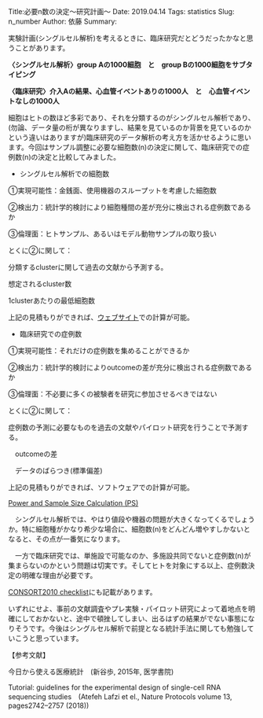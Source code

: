 Title:必要n数の決定～研究計画～
Date: 2019.04.14
Tags: statistics
Slug: n_number
Author: 依藤
Summary:

<span style="font-weight:400;">実験計画(シングルセル解析)を考えるときに、臨床研究だとどうだったかなと思うことがあります。</span>

<b>〈シングルセル解析〉group Aの1000細胞　と　group Bの1000細胞をサブタイピング</b>

<b>〈臨床研究〉介入Aの結果、心血管イベントありの1000人　と　心血管イベントなしの1000人</b>

<span style="font-weight:400;">細胞はヒトの数ほど多彩であり、それを分類するのがシングルセル解析であり、(勿論、データ量の桁が異なりますし、結果を見ているのか背景を見ているのかという違いはありますが)臨床研究のデータ解析の考え方を活かせるように思います。今回はサンプル調整に必要な細胞数(n)の決定に関して、臨床研究での症例数(n)の決定と比較してみました。</span>
<ul>
	<li><span style="font-weight:400;">シングルセル解析での細胞数</span></li>
</ul>
<span style="font-weight:400;">①実現可能性：金銭面、使用機器のスループットを考慮した細胞数</span>

<span style="font-weight:400;">②検出力：統計学的検討により細胞種間の差が充分に検出される症例数であるか</span>

<span style="font-weight:400;">③倫理面：ヒトサンプル、あるいはモデル動物サンプルの取り扱い</span>

<span style="font-weight:400;">とくに②に関して：</span>

<span style="font-weight:400;">分類するclusterに関して過去の文献から予測する。</span>

<span style="font-weight:400;">想定されるcluster数</span>

<span style="font-weight:400;">1clusterあたりの最低細胞数</span>

<span style="font-weight:400;">上記の見積もりができれば、<a href="https://satijalab.org/howmanycells" target="_blank" rel="noopener noreferrer">ウェブサイト</a>での計算が可能。</span>
<ul>
	<li><span style="font-weight:400;">臨床研究での症例数</span></li>
</ul>
<span style="font-weight:400;">①実現可能性：それだけの症例数を集めることができるか</span>

<span style="font-weight:400;">②検出力：統計学的検討によりoutcomeの差が充分に検出される症例数であるか</span>

<span style="font-weight:400;">③倫理面：不必要に多くの被験者を研究に参加させるべきではない</span>

<span style="font-weight:400;">とくに②に関して：</span>

<span style="font-weight:400;">症例数の予測に必要なものを過去の文献やパイロット研究を行うことで予測する。</span>

<span style="font-weight:400;">　outcomeの差</span>

<span style="font-weight:400;">　データのばらつき(標準偏差)</span>

<span style="font-weight:400;">上記の見積もりができれば、ソフトウェアでの計算が可能。</span>

<a href="http://biostat.mc.vanderbilt.edu/wiki/Main/PowerSampleSize" target="_blank" rel="noopener noreferrer">Power and Sample Size Calculation (PS)</a>

<span style="font-weight:400;">　シングルセル解析では、やはり値段や機器の問題が大きくなってくるでしょうか。特に細胞種がかなり希少な場合に、細胞数(n)をどんどん増やすしかないとなると、その点が一番気になります。</span>

<span style="font-weight:400;">　一方で臨床研究では、単施設で可能なのか、多施設共同でないと症例数(n)が集まらないのかという問題は切実です。そしてヒトを対象にする以上、症例数決定の明確な理由が必要です。</span>

<a href="http://www.consort-statement.org/media/default/downloads/consort%202010%20checklist.pdf">CONSORT2010 checklist</a><span style="font-weight:400;">にも記載があります。</span>

<span style="font-weight:400;">いずれにせよ、事前の文献調査やプレ実験・パイロット研究によって着地点を明確にしておかないと、途中で頓挫してしまい、出るはずの結果がでない事態になりそうです。今後はシングルセル解析で前提となる統計手法に関しても勉強していこうと思っています。</span>

<span style="font-weight:400;">【参考文献】</span>

<span style="font-weight:400;">今日から使える医療統計　(新谷歩, 2015年, 医学書院)</span>

<span style="font-weight:400;">Tutorial: guidelines for the experimental design of single-cell RNA sequencing studies　(Atefeh Lafzi et el., Nature Protocols volume 13, pages2742–2757 (2018))</span>

&nbsp;
